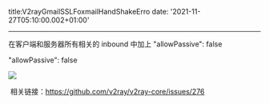 title:V2rayGmailSSLFoxmailHandShakeErro
date: '2021-11-27T05:10:00.002+01:00'

---
  


在客户端和服务器所有相关的 inbound 中加上 "allowPassive": false

  


  
"allowPassive": false  
  
  
[![](https://blogger.googleusercontent.com/img/b/R29vZ2xl/AVvXsEjrCgizvTjagj6eTayzh8Y-otZ6J1pX_WH87PHv7ykXSjhu-2_PR_u7Bm3iMTApNcVFIwoTa7Vw8t9sMa3iH5Nl1ys7rRrFlkQqz_7wcA2J53E-RtnXv8zWgyXfVK1rd-4nkdxZEfy1aFk-LrPCDP8ZwaWP_iXwXtMJ4eR9KeIMrLfYMTjKdn1_xP1L/s1600/Screenshot%202022-03-23%20at%2011.15.57%20AM.png)](https://blogger.googleusercontent.com/img/b/R29vZ2xl/AVvXsEjrCgizvTjagj6eTayzh8Y-otZ6J1pX_WH87PHv7ykXSjhu-2_PR_u7Bm3iMTApNcVFIwoTa7Vw8t9sMa3iH5Nl1ys7rRrFlkQqz_7wcA2J53E-RtnXv8zWgyXfVK1rd-4nkdxZEfy1aFk-LrPCDP8ZwaWP_iXwXtMJ4eR9KeIMrLfYMTjKdn1_xP1L/s254/Screenshot%202022-03-23%20at%2011.15.57%20AM.png)  
  
 相关链接：<https://github.com/v2ray/v2ray-core/issues/276>  



